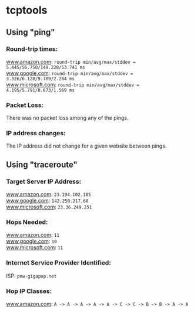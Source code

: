 # tcptools

## Using "ping"

### Round-trip times:

www.amazon.com: ```round-trip min/avg/max/stddev = 5.445/56.750/149.228/53.741 ms```  
www.google.com: ```round-trip min/avg/max/stddev = 3.326/6.128/9.709/2.284 ms```  
www.microsoft.com: ```round-trip min/avg/max/stddev = 4.195/5.791/8.673/1.569 ms```  

### Packet Loss:

There was no packet loss among any of the pings.

### IP address changes:

The IP address did not change for a given website between pings.

## Using "traceroute"

### Target Server IP Address:

www.amazon.com: ```23.194.102.185```  
www.google.com: ```142.250.217.68```  
www.microsoft.com: ```23.36.249.251```

### Hops Needed:

www.amazon.com: ```11```  
www.google.com: ```10```  
www.microsoft.com: ```11```

### Internet Service Provider Identified:

ISP: ```pnw-gigapop.net```

### Hop IP Classes:

www.amazon.com: ```A -> A -> A -> A -> A -> C -> C -> B -> B -> A -> A```
